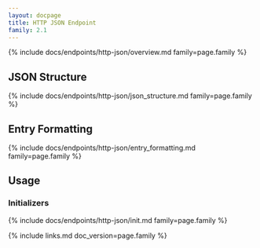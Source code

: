 ```yaml
---
layout: docpage
title: HTTP JSON Endpoint
family: 2.1
---
```


{% include docs/endpoints/http-json/overview.md family=page.family %}


## JSON Structure

{% include docs/endpoints/http-json/json_structure.md family=page.family %}


## Entry Formatting

{% include docs/endpoints/http-json/entry_formatting.md family=page.family %}


## Usage

### Initializers

{% include docs/endpoints/http-json/init.md family=page.family %}


{% include links.md doc_version=page.family %}
